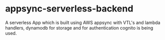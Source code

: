 # appsync-serverless-backend
A serverless App which is built using AWS appsync with VTL's and lambda handlers, dynamodb for storage and for authentication cognito is being used.